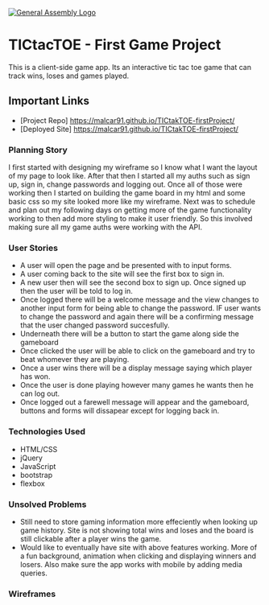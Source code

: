 [![General Assembly Logo](https://camo.githubusercontent.com/1a91b05b8f4d44b5bbfb83abac2b0996d8e26c92/687474703a2f2f692e696d6775722e636f6d2f6b6538555354712e706e67)](https://generalassemb.ly/education/web-development-immersive)

# TICtacTOE - First Game Project

This is a client-side game app. Its an interactive tic tac toe game that can track wins, loses and games played.

## Important Links
- [Project Repo] https://malcar91.github.io/TICtakTOE-firstProject/
- [Deployed Site] https://malcar91.github.io/TICtakTOE-firstProject/


### Planning Story

I first started with designing my wireframe so I know what I want the layout of my page to look like. After that then I started all my auths such as sign up, sign in, change passwords and logging out. Once all of those were working then I started on building the game board in my html and some basic css so my site looked more like my wireframe. Next was to schedule and plan out my following days on getting more of the game functionality working to then add more styling to make it user friendly. So this involved making sure all my game auths were working with the API.


### User Stories

- A user will open the page and be presented with to input forms.
- A user coming back to the site will see the first box to sign in.
- A new user then will see the second box to sign up. Once signed up then the user will be told to log in.
- Once logged there will be a welcome message and the view changes to another input form for being able to change the password. IF user wants to change the password and again there will be a confirming message that the user changed password succesfully.
- Underneath there will be a button to start the game along side the gameboard
- Once clicked the user will be able to click on the gameboard and try to beat whomever they are playing.
- Once a user wins there will be a display message saying which player has won.
- Once the user is done playing however many games he wants then he can log out.
- Once logged out a farewell message will appear and the gameboard, buttons and forms will dissapear except for logging back in.



### Technologies Used

- HTML/CSS
- jQuery
- JavaScript
- bootstrap
- flexbox

### Unsolved Problems

- Still need to store gaming information more effeciently when looking up game history. Site is not showing total wins and loses and the board is still clickable after a player wins the game.
- Would like to eventually have site with above features working. More of a fun background, animation when clicking and displaying winners and losers. Also make sure the app works with mobile by adding media queries.


### Wireframes
